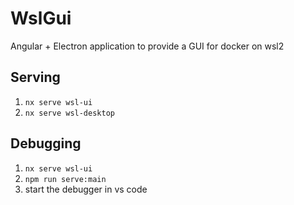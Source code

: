 # WslGui

Angular + Electron application to provide a GUI for docker on wsl2

## Serving

1. `nx serve wsl-ui`
2. `nx serve wsl-desktop`

## Debugging

1. `nx serve wsl-ui`
2. `npm run serve:main`
3. start the debugger in vs code
